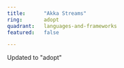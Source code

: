 ```yaml
---
title:      "Akka Streams"
ring:       adopt
quadrant:   languages-and-frameworks
featured:   false

---
```


Updated to "adopt"